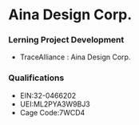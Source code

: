 # Aina Design Corp.

### Lerning Project Development
- TraceAlliance : Aina Design Corp.

### Qualifications
- EIN:32-0466202
- UEI:ML2PYA3W9BJ3
- Cage Code:7WCD4
